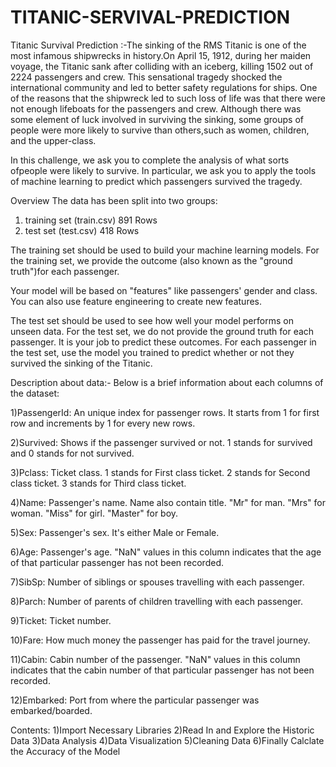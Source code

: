 # TITANIC-SERVIVAL-PREDICTION
Titanic Survival Prediction :-The sinking of the RMS Titanic is one of the most infamous shipwrecks in history.On April 15, 1912, during her maiden voyage, the Titanic sank after colliding with an iceberg, killing 1502 out of 2224 passengers and crew. 
This sensational tragedy shocked the international community and led to better safety regulations for ships. One of the reasons that the shipwreck led to such loss of life was that there were not enough lifeboats for the passengers and crew. Although there was some element of luck involved in surviving the sinking, some groups of people were more likely to survive than others,such as women, children, and the upper-class. 

In this challenge, we ask you to complete the analysis of what sorts ofpeople were likely to survive.
In particular, we ask you to apply the tools of machine learning to predict which passengers survived the tragedy.

Overview
The data has been split into two groups:

1) training set (train.csv)   891 Rows
2) test set (test.csv)        418 Rows

The training set should be used to build your machine learning models.
For the training set, we provide the outcome
(also known as the "ground truth")for each passenger.

Your model will be based on "features" like passengers' gender
 and class.
You can also use feature engineering to create new features.

The test set should be used to see how well your model performs on unseen data.
For the test set, we do not provide the ground truth for each passenger.
It is your job to predict these outcomes.
For each passenger in the test set, use the model you trained to
predict whether or not they survived the sinking of the Titanic.

Description about data:-
Below is a brief information about each columns of the dataset:

1)PassengerId: An unique index for passenger rows. It starts from 1 for first row and increments by 1 for every new rows.

2)Survived: Shows if the passenger survived or not. 1 stands for survived and 0 stands for not survived.

3)Pclass: Ticket class. 1 stands for First class ticket. 2 stands for Second class ticket. 3 stands for Third class ticket.

4)Name: Passenger's name. Name also contain title. "Mr" for man. "Mrs" for woman. "Miss" for girl. "Master" for boy.

5)Sex: Passenger's sex. It's either Male or Female.

6)Age: Passenger's age. "NaN" values in this column indicates that the age of that particular passenger has not been recorded.

7)SibSp: Number of siblings or spouses travelling with each passenger.

8)Parch: Number of parents of children travelling with each passenger.

9)Ticket: Ticket number.

10)Fare: How much money the passenger has paid for the travel journey.

11)Cabin: Cabin number of the passenger. "NaN" values in this column indicates that the cabin number of that particular passenger has not been recorded.

12)Embarked: Port from where the particular passenger was embarked/boarded.

Contents:
1)Import Necessary Libraries
2)Read In and Explore the Historic Data
3)Data Analysis
4)Data Visualization
5)Cleaning Data
6)Finally Calclate the Accuracy of the Model
